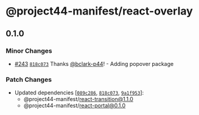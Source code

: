 # @project44-manifest/react-overlay

## 0.1.0

### Minor Changes

- [#243](https://github.com/project44/manifest/pull/243)
  [`818c073`](https://github.com/project44/manifest/commit/818c0739a56553e405b6e5f8a9d2339e48b6b1ec)
  Thanks [@bclark-p44](https://github.com/bclark-p44)! - Adding popover package

### Patch Changes

- Updated dependencies
  [[`089c286`](https://github.com/project44/manifest/commit/089c286124c5895478cd51fa22646aa8493da8c2),
  [`818c073`](https://github.com/project44/manifest/commit/818c0739a56553e405b6e5f8a9d2339e48b6b1ec),
  [`9a1f953`](https://github.com/project44/manifest/commit/9a1f953847cc6d82b8d1a1516d7de2fb87252a3d)]:
  - @project44-manifest/react-transition@1.1.0
  - @project44-manifest/react-portal@0.1.0
